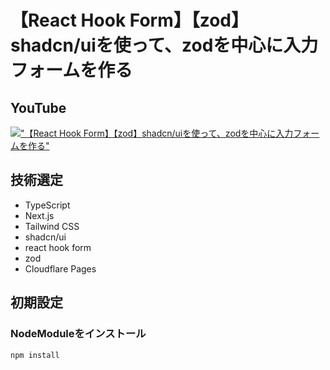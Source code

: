 # 【React Hook Form】【zod】shadcn/uiを使って、zodを中心に入力フォームを作る

## YouTube

[!["【React Hook Form】【zod】shadcn/uiを使って、zodを中心に入力フォームを作る"](https://i.ytimg.com/vi/PQeW8gLI5Eg/maxresdefault.jpg)](https://youtu.be/PQeW8gLI5Eg)

## 技術選定

- TypeScript
- Next.js
- Tailwind CSS
- shadcn/ui
- react hook form
- zod
- Cloudflare Pages

## 初期設定

### NodeModuleをインストール

```bash
npm install
```
